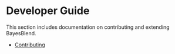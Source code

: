 # Developer Guide

This section includes documentation on contributing and extending
BayesBlend.

* [Contributing](contributing.md)
